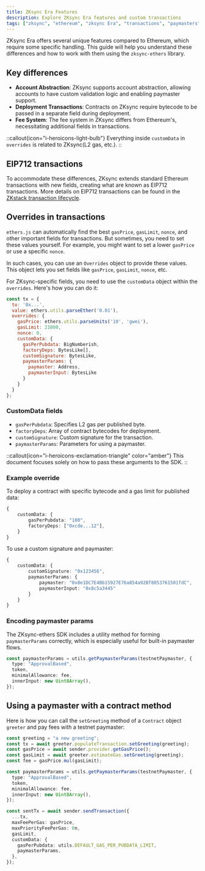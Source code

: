```yaml
---
title: ZKsync Era Features
description: Explore ZKsync Era features and custom transactions
tags: ["zksync", "ethereum", "zksync Era", "transactions", "paymasters"]
---
```


ZKsync Era offers several unique features compared to Ethereum, which require some specific handling. This guide will
help you understand these differences and how to work with them using the `zksync-ethers` library.

## Key differences

- **Account Abstraction**: ZKsync supports account abstraction, allowing accounts to have custom validation logic
and enabling paymaster support.
- **Deployment Transactions**: Contracts on ZKsync require bytecode to be passed in a separate field during deployment.
- **Fee System**: The fee system in ZKsync differs from Ethereum's, necessitating additional fields in transactions.

::callout{icon="i-heroicons-light-bulb"}
Everything inside `customData` in `overrides` is related to ZKsync(L2 gas, etc.).
::

## EIP712 transactions

To accommodate these differences, ZKsync extends standard Ethereum transactions with new fields, creating what are known
as EIP712 transactions. More details on EIP712 transactions can be found in the [ZKstack transaction lifecycle](https://docs.zksync.io/zk-stack/concepts/transaction-lifecycle#eip-712-0x71).

## Overrides in transactions

`ethers.js` can automatically find the best `gasPrice`, `gasLimit`, `nonce`, and other important fields for
transactions. But sometimes, you need to set these values yourself. For example, you might want to set a
lower `gasPrice` or use a specific `nonce`.

In such cases, you can use an `Overrides` object to provide these values. This object lets you set fields
like `gasPrice`, `gasLimit`, `nonce`, etc.

For ZKsync-specific fields, you need to use the `customData` object within the `overrides`. Here's how you can do it:

```javascript
const tx = {
  to: '0x...',
  value: ethers.utils.parseEther('0.01'),
  overrides: {
    gasPrice: ethers.utils.parseUnits('10', 'gwei'),
    gasLimit: 21000,
    nonce: 0,
    customData: {
      gasPerPubdata: BigNumberish,
      factoryDeps: BytesLike[],
      customSignature: BytesLike,
      paymasterParams: {
        paymaster: Address,
        paymasterInput: BytesLike
      }
    }
  }
};
```

### CustomData fields

- `gasPerPubdata`: Specifies L2 gas per published byte.
- `factoryDeps`: Array of contract bytecodes for deployment.
- `customSignature`: Custom signature for the transaction.
- `paymasterParams`: Parameters for using a paymaster.

::callout{icon="i-heroicons-exclamation-triangle" color="amber"}
This document focuses solely on how to pass these arguments to the SDK.
::

### Example override

To deploy a contract with specific bytecode and a gas limit for published data:

```typescript
{
    customData: {
        gasPerPubdata: "100",
        factoryDeps: ["0xcde...12"],
    }
}
```

To use a custom signature and paymaster:

```typescript
{
    customData: {
        customSignature: "0x123456",
        paymasterParams: {
            paymaster: "0x8e1DC7E4Bb15927E76a854a92Bf8053761501fdC",
            paymasterInput: "0x8c5a3445"
        }
    }
}
```

### Encoding paymaster params

The ZKsync-ethers SDK includes a utility method for forming `paymasterParams` correctly, which is especially useful for
built-in paymaster flows.

```typescript
const paymasterParams = utils.getPaymasterParams(testnetPaymaster, {
  type: "ApprovalBased",
  token,
  minimalAllowance: fee,
  innerInput: new Uint8Array(),
});
```

## Using a paymaster with a contract method

Here is how you can call the `setGreeting` method of a `Contract` object `greeter` and pay fees with a testnet paymaster:

```typescript
const greeting = "a new greeting";
const tx = await greeter.populateTransaction.setGreeting(greeting);
const gasPrice = await sender.provider.getGasPrice();
const gasLimit = await greeter.estimateGas.setGreeting(greeting);
const fee = gasPrice.mul(gasLimit);

const paymasterParams = utils.getPaymasterParams(testnetPaymaster, {
  type: "ApprovalBased",
  token,
  minimalAllowance: fee,
  innerInput: new Uint8Array(),
});

const sentTx = await sender.sendTransaction({
  ...tx,
  maxFeePerGas: gasPrice,
  maxPriorityFeePerGas: 0n,
  gasLimit,
  customData: {
    gasPerPubdata: utils.DEFAULT_GAS_PER_PUBDATA_LIMIT,
    paymasterParams,
  },
});
```
